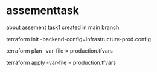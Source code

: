 # assementtask
about assement
task1 created in main branch

terraform init -backend-config=infrastructure-prod.config

terraform plan -var-file = production.tfvars

terraform apply -var-file = production.tfvars
